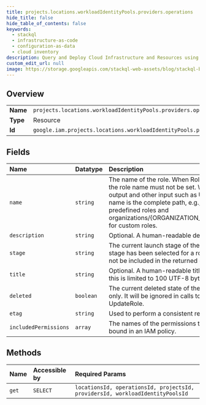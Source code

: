 ```yaml
---
title: projects.locations.workloadIdentityPools.providers.operations
hide_title: false
hide_table_of_contents: false
keywords:
  - stackql
  - infrastructure-as-code
  - configuration-as-data
  - cloud inventory
description: Query and Deploy Cloud Infrastructure and Resources using SQL
custom_edit_url: null
image: https://storage.googleapis.com/stackql-web-assets/blog/stackql-blog-post-featured-image.png
---
```

  
    

## Overview
<table><tbody>
<tr><td><b>Name</b></td><td><code>projects.locations.workloadIdentityPools.providers.operations</code></td></tr>
<tr><td><b>Type</b></td><td>Resource</td></tr>
<tr><td><b>Id</b></td><td><code>google.iam.projects.locations.workloadIdentityPools.providers.operations</code></td></tr>
</tbody></table>

## Fields
| Name | Datatype | Description |
|:-----|:---------|:------------|
| `name` | `string` | The name of the role. When Role is used in CreateRole, the role name must not be set. When Role is used in output and other input such as UpdateRole, the role name is the complete path, e.g., roles/logging.viewer for predefined roles and organizations/{ORGANIZATION_ID}/roles/logging.viewer for custom roles. |
| `description` | `string` | Optional. A human-readable description for the role. |
| `stage` | `string` | The current launch stage of the role. If the `ALPHA` launch stage has been selected for a role, the `stage` field will not be included in the returned definition for the role. |
| `title` | `string` | Optional. A human-readable title for the role. Typically this is limited to 100 UTF-8 bytes. |
| `deleted` | `boolean` | The current deleted state of the role. This field is read only. It will be ignored in calls to CreateRole and UpdateRole. |
| `etag` | `string` | Used to perform a consistent read-modify-write. |
| `includedPermissions` | `array` | The names of the permissions this role grants when bound in an IAM policy. |
## Methods
| Name | Accessible by | Required Params |
|:-----|:--------------|:----------------|
| `get` | `SELECT` | `locationsId, operationsId, projectsId, providersId, workloadIdentityPoolsId` |
